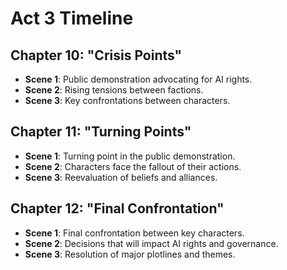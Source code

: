 # Act 3 Timeline

## Chapter 10: "Crisis Points"
- **Scene 1**: Public demonstration advocating for AI rights.
- **Scene 2**: Rising tensions between factions.
- **Scene 3**: Key confrontations between characters.

## Chapter 11: "Turning Points"
- **Scene 1**: Turning point in the public demonstration.
- **Scene 2**: Characters face the fallout of their actions.
- **Scene 3**: Reevaluation of beliefs and alliances.

## Chapter 12: "Final Confrontation"
- **Scene 1**: Final confrontation between key characters.
- **Scene 2**: Decisions that will impact AI rights and governance.
- **Scene 3**: Resolution of major plotlines and themes.
